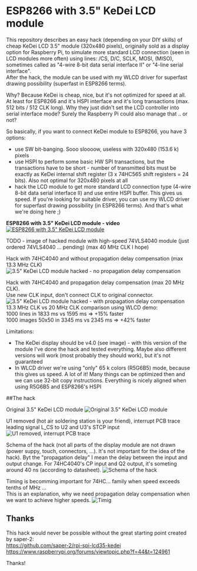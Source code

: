 # ESP8266 with 3.5" KeDei LCD module

This repository describes an easy hack (depending on your DIY skills) of cheap KeDei LCD 3.5" module (320x480 pixels), originally sold as a display option for Raspberry Pi, to simulate more standard LCD connection (seen in LCD modules more often) using lines: /CS, D/C, SCLK, MOSI, (MISO), sometimes called as "4-wire 8-bit data serial interface II" or "4-line serial interface".<br>
After the hack, the module can be used with my WLCD driver for superfast drawing possibility (superfast in ESP8266 terms).

Why? Because KeDei is cheap, nice, but it's not optimized for speed at all. At least for ESP8266 and it's HSPI interface and it's long transactions (max. 512 bits / 512 CLK long). Why they just didn't set the LCD controller into serial interface mode? Surely the Raspberry Pi could also manage that .. or not?

So basically, if you want to connect KeDei module to ESP8266, you have 3 options:
- use SW bit-banging. Sooo sloooow, useless with 320x480 (153.6 k) pixels
- use HSPI to perform some basic HW SPI transactions, but the transactions have to be short - number of transmitted bits must be exactly as KeDei internal shift register (3 x 74HC565 shift registers = 24 bits). Also not optimal for 320x480 pixels at all
- hack the LCD module to get more standard LCD connection type (4-wire 8-bit data serial interface II) and use entire HSPI buffer. This gives us speed. If you're looking for suitable driver, you can use my WLCD driver for superfast drawing possibility (in ESP8266 terms). And that's what we're doing here ;)

<b>ESP8266 with 3.5" KeDei LCD module - video</b>
[![ESP8266 with 3.5" KeDei LCD module](http://img.youtube.com/vi/NzYD4sONz20/1.jpg)](http://www.youtube.com/watch?v=NzYD4sONz20)

TODO - image of hacked module with high-speed 74VLS4040 module (just ordered 74VLS4040 ... pending) (max 40 MHz CLK I hope)

Hack with 74HC4040 and without propagation delay compensation (max 13.3 MHz CLK)
![3.5" KeDei LCD module hacked - no propagation delay compensation](https://raw.githubusercontent.com/wdim0/esp8266_with_KeDei_lcd_module/master/module_hacked_no_compensation.jpg)

Hack with 74HC4040 and propagation delay compensation (max 20 MHz CLK).<br>
Use new CLK input, don't connect CLK to original connector.
![3.5" KeDei LCD module hacked - with propagation delay compensation](https://raw.githubusercontent.com/wdim0/esp8266_with_KeDei_lcd_module/master/module_hacked_with_compensation.jpg)
<br>13.3 MHz CLK vs 20 MHz CLK comparison using WLCD demo:<br>
1000 lines in 1833 ms vs 1595 ms => +15% faster<br>
1000 images 50x50 in 3345 ms vs 2345 ms => +42% faster

Limitations:
- The KeDei display should be v4.0 (see image) - with this version of the module I've done the hack and tested everything. Maybe also different versions will work (most probably they should work), but it's not guaranteed
- In WLCD driver we're using "only" 65 k colors (R5G6B5) mode, because this gives us speed. A lot of it! Many things can be optimized then and we can use 32-bit copy instructions. Everything is nicely aligned when using R5G6B5 and ESP8266's HSPI

##The hack

Original 3.5" KeDei LCD module
![Original 3.5" KeDei LCD module](https://raw.githubusercontent.com/wdim0/esp8266_with_KeDei_lcd_module/master/module_original.jpg)

U1 removed (hot air soldering station is your friend), interrupt PCB trace leading signal L_CS to U2 and U3's STCP input
![U1 removed, interrupt PCB trace](https://raw.githubusercontent.com/wdim0/esp8266_with_KeDei_lcd_module/master/module_U1_removed_interrupt_PCB_trace.jpg)

Schema of the hack (not all parts of the display module are not drawn (power suppy, touch, connectors, ...). It's not important for the idea of the hack). Byt the "propagation delay" I mean the delay between the input and output change. For 74HC4040's CP input and Q2 output, it's someting around 40 ns (according to datasheet).
![Schema of the hack](https://raw.githubusercontent.com/wdim0/esp8266_with_KeDei_lcd_module/master/schema.jpg)

Timing is becomming important for 74HC... family when speed exceeds tenths of MHz ...<br>
This is an explanation, why we need propagation delay compensation when we want to achieve higher speeds.
![Timig](https://raw.githubusercontent.com/wdim0/esp8266_with_KeDei_lcd_module/master/timing.jpg)

## Thanks

This hack would never be possible without the great starting point created by saper-2:<br>
https://github.com/saper-2/rpi-spi-lcd35-kedei<br>
https://www.raspberrypi.org/forums/viewtopic.php?f=44&t=124961

Thanks!
